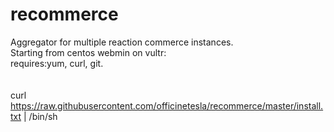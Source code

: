 # recommerce
Aggregator for multiple reaction commerce instances.<br/>
Starting from centos webmin on vultr:<br/>
requires:yum, curl, git.<br/>
<br/><br/>
curl https://raw.githubusercontent.com/officinetesla/recommerce/master/install.txt | /bin/sh
